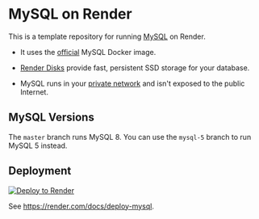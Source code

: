 # MySQL on Render

This is a template repository for running [MySQL](https://www.mysql.com) on Render. 

* It uses the [official](https://hub.docker.com/r/mysql/mysql-server) MySQL Docker image.

* [Render Disks](https://render.com/docs/disks) provide fast, persistent SSD storage for your database.

* MySQL runs in your [private network](https://render.com/docs/private-services) and isn't exposed to the public Internet.

## MySQL Versions
The `master` branch runs MySQL 8. You can use the `mysql-5` branch to run MySQL 5 instead.

## Deployment

[![Deploy to Render](https://render.com/images/deploy-to-render-button.svg)](https://render.com/deploy?repo=https://github.com/meverss/mysql)

See https://render.com/docs/deploy-mysql.
